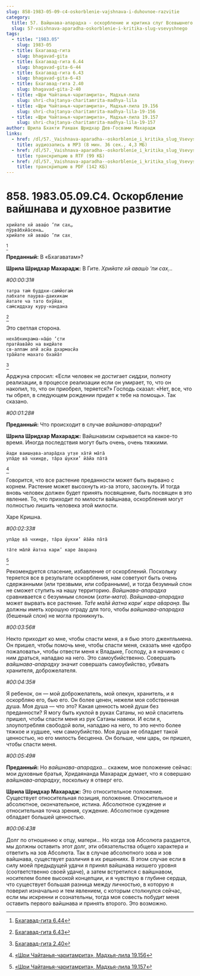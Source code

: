 ```yaml
---
slug: 858-1983-05-09-c4-oskorblenie-vajshnava-i-duhovnoe-razvitie
category:
  title: 57. Вайшнава-апарадха - оскорбление и критика слуг Всевышнего
  slug: 57-vaishnava-aparadha-oskorblenie-i-kritika-slug-vsevyshnego
tags:
  - title: "1983.05"
    slug: 1983-05
  - title: Бхагавад-гита
    slug: bhagavad-gita
  - title: Бхагавад-гита 6.44
    slug: bhagavad-gita-6-44
  - title: Бхагавад-гита 6.43
    slug: bhagavad-gita-6-43
  - title: Бхагавад-гита 2.40
    slug: bhagavad-gita-2-40
  - title: «Шри Чайтанья-чаритамрита», Мадхья-лила
    slug: shri-chajtanya-charitamrita-madhya-lila
  - title: «Шри Чайтанья-чаритамрита», Мадхья-лила 19.156
    slug: shri-chajtanya-charitamrita-madhya-lila-19-156
  - title: «Шри Чайтанья-чаритамрита», Мадхья-лила 19.157
    slug: shri-chajtanya-charitamrita-madhya-lila-19-157
author: Шрила Бхакти Ракшак Шридхар Дев-Госвами Махарадж
links:
  - href: /dl/57._Vaishnava-aparadha--oskorblenie_i_kritika_slug_Vsevyshnego/858_1983.05.09.C4_SridharMj_Oskorblenie_vaisnava_i_duhovnoe_razvitie.mp3
    title: аудиозапись в MP3 (8 мин. 36 сек., 4,3 МБ)
  - href: /dl/57._Vaishnava-aparadha--oskorblenie_i_kritika_slug_Vsevyshnego/858_1983.05.09.C4_SridharMj_Oskorblenie_vaisnava_i_duhovnoe_razvitie.rtf
    title: транскрипцию в RTF (99 КБ)
  - href: /dl/57._Vaishnava-aparadha--oskorblenie_i_kritika_slug_Vsevyshnego/858_1983.05.09.C4_SridharMj_Oskorblenie_vaisnava_i_duhovnoe_razvitie.pdf
    title: транскрипцию в PDF (142 КБ)
---
```


# 858. 1983.05.09.C4. Оскорбление вайшнава и духовное развитие

    хрийате хй аваш́о ’пи сах̣…
    пӯрва̄бхйа̄сена…
    хрийате хй аваш́о ’пи сах̣
[^_ftn1]

**Преданный:** В «Бхагаватам»?

**Шрила Шридхар Махарадж:** В Гите. *Хрийате хй аваш́о ’пи сах̣…*

*#00:00:31#*

    татра там̇ буддхи-сам̇йогам̇
    лабхате паурва-даихикам
    йатате ча тато бхӯйах̣
    сам̇сиддхау куру-нандана
[^_ftn2]

Это светлая сторона.

    неха̄бхикрама-на̄ш́о ’сти
    пратйава̄йо на видйате
    св-алпам апй асйа дхармасйа
    тра̄йате махато бхайа̄т
[^_ftn3]

Арджуна спросил: «Если человек не достигает *сиддхи*, полноту реализации, в процессе реализации если он умирает, то, что он накопил, то, что он приобрел, теряется?» Господь сказал: «Нет, все, что ты обрел, в следующем рождении придет к тебе на помощь». Так сказано.

*#00:01:28#*

**Преданный:** Что происходит в случае *вайшнава-апарадхи*?

**Шрила Шридхар Махарадж:** Вайшнавизм скрывается на какое-то время. Иногда последствия могут быть очень, очень тяжкими.

    йади ваиш̣н̣ава-апара̄дха ут̣хе ха̄тӣ ма̄та̄
    упа̄д̣е ва̄ чхин̣д̣е, та̄ра ш́укхи’ йа̄йа па̄та̄
[^_ftn4]

Говорится, что все растение преданности может быть вырвано с корнем. Растение может высохнуть из-за этого, засохнуть. И тогда вновь человек должен будет принять посвящение, быть посвящен в это явление. То, что приходит по милости вайшнава, оскорбления могут полностью лишить человека этой милости.

Харе Кришна.

*#00:02:33#*

    упа̄д̣е ва̄ чхин̣д̣е, та̄ра ш́укхи’ йа̄йа па̄та̄

    та̄те ма̄лӣ йатна кари’ каре а̄варан̣а
[^_ftn5]

Рекомендуется спасение, избавление от оскорблений. Поскольку теряется все в результате оскорбления, нам советуют быть очень сдержанными (или трезвыми, или собранными), и тогда безумный слон не сможет ступить на нашу территорию. *Вайшнава-апарадха* сравнивается с безумным слоном (*хати-мата*). *Вайшнава-апарадха* может вырвать все растение. *Та̄те ма̄лӣ йатна кари’ каре а̄варан̣а*. Вы должны иметь хорошую ограду для того, чтобы *вайшнава-апарадха* (бешеный слон) не могла проникнуть.

*#00:03:56#*

Некто приходит ко мне, чтобы спасти меня, а я бью этого джентльмена. Он пришел, чтобы помочь мне, чтобы спасти меня, сказать мне «добро пожаловать», чтобы отвести меня к Владыке, Господу, а я начинаю с ним драться, нападаю на него. Это самоубийственно. Совершать *вайшнава-апарадху* значит совершать самоубийство, убивать хранителя, доброжелателя.

*#00:04:35#*

Я ребенок, он — мой доброжелатель, мой опекун, хранитель, и я оскорбляю его, бью его. Он более ценен, нежели моя собственная душа. Моя душа — что это? Какая ценность моей души без преданности? Я могу быть куклой в руках Сатаны, но мой спаситель пришел, чтобы спасти меня из рук Сатаны навеки. И если я, злоупотребляя свободой воли, нападаю на него, то это нечто более тяжкое и худшее, чем самоубийство. Моя душа не обладает такой ценностью, но его милость бесценна. Он больше, чем царь, он пришел, чтобы спасти меня.

*#00:05:49#*

**Преданный:** Но *вайшнава-апарадха*… скажем, мое положение сейчас: мои духовные братья, Хридаянанда Махарадж думает, что я совершаю *вайшнава-апарадху*, поскольку я отверг его.

**Шрила Шридхар Махарадж:** Это относительное положение. Существует относительная позиция, положение. Относительное и абсолютное, окончательное, истина. Абсолютное суждение и относительная точка зрения, суждение. Абсолютное суждение обладает большей ценностью.

*#00:06:43#*

Долг по отношению к отцу, матери… Но когда зов Абсолюта раздается, мы должны оставить этот долг, эти обязательства общего характера и ответить на зов Абсолюта. Так в случае абсолютного зова и зов вайшнава, существует различия в их решениях. В этом случае если в силу моей предыдущей удачи я принял вайшнава низшего уровня (соответственно своей удаче), а затем встретился с вайшнавом, носителем более высокой концепции, и я чувствую в глубине сердца, что существует большая разница между личностью, в которую я поверил изначально и тем явлением, с которым столкнулся сейчас, если мы искренни и сознательны, тогда моя совесть побудит меня оставить первого вайшнава и принять второго. Это возможно.



[^_ftn1]: [Бхагавад-гита 6.44](../notes/bhagavad-gita/bhagavad-gita-6-44.md)

[^_ftn2]: [Бхагавад-гита 6.43](../notes/bhagavad-gita/bhagavad-gita-6-43.md)

[^_ftn3]: [Бхагавад-гита 2.40](../notes/bhagavad-gita/bhagavad-gita-2-40.md)

[^_ftn4]: [«Шри Чайтанья-чаритамрита», Мадхья-лила 19.156](../notes/shri-chajtanya-charitamrita-madhya-lila/shri-chajtanya-charitamrita-madhya-lila-19-156.md)

[^_ftn5]: [«Шри Чайтанья-чаритамрита», Мадхья-лила 19.157](../notes/shri-chajtanya-charitamrita-madhya-lila/shri-chajtanya-charitamrita-madhya-lila-19-157.md)
